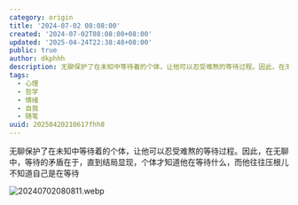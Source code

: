 ```yaml
---
category: origin
title: '2024-07-02 08:08:00'
created: '2024-07-02T08:08:00+08:00'
updated: '2025-04-24T22:38:48+08:00'
public: true
author: dkphhh
description: 无聊保护了在未知中等待着的个体，让他可以忍受难熬的等待过程。因此，在无聊中，等待的矛盾在于，直到结局显现……
tags:
  - 心理
  - 哲学
  - 情绪
  - 自我
  - 随笔
uuid: 20250420210617fhh8
---
```


无聊保护了在未知中等待着的个体，让他可以忍受难熬的等待过程。因此，在无聊中，等待的矛盾在于，直到结局显现，个体才知道他在等待什么，而他往往压根儿不知道自己是在等待

![20240702080811.webp](https://img.dkphhh.me/20240702080811.webp)
